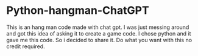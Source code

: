 # Python-hangman-ChatGPT
This is an hang man code made with chat gpt. I was just messing around and got this idea of asking it to create a game code.
I chose python and it gave me this code.
So i decided to share it.
Do what you want with this no credit required.
